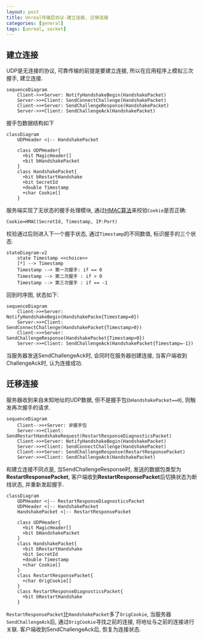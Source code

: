 ```yaml
---
layout: post
title: Unreal传输层协议-建立连接, 迁移连接
categories: [general]
tags: [unreal, socket]
---
```


## 建立连接

UDP是无连接的协议, 可靠传输的前提是要建立连接, 所以在应用程序上模拟三次握手, 建立连接.

```mermaid
sequenceDiagram
    Client->>+Server: NotifyHandshakeBegin(HandshakePacket)
    Server->>+Client: SendConnectChallenge(HandshakePacket)
    Client->>+Server: SendChallengeResponse(HandshakePacket)
    Server->>+Client: SendChallengeAck(HandshakePacket)
```

握手包数据结构如下

```mermaid
classDiagram
    UDPHeader <|-- HandshakePacket

    class UDPHeader{
      +bit MagicHeader[]
      +bit bHandshakePacket
    }
    class HandshakePacket{
      +bit bRestartHandshake
      +bit SecretId
      +double Timestamp
      +char Cookie[]
    }
```

服务端实现了无状态的握手处理模块, 
通过[HMAC算法](https://en.wikipedia.org/wiki/HMAC)来校验`Cookie`是否正确:
```
Cookie=HMAC(SecretId, Timestamp, IP:Port)
```
校验通过后则进入下一个握手状态, 通过`Timestamp`的不同数值, 标识握手的三个状态.

```mermaid
stateDiagram-v2
    state Timestamp <<choice>>
    [*] --> Timestamp
    Timestamp --> 第一次握手: if == 0
    Timestamp --> 第二次握手 : if > 0
    Timestamp --> 第三次握手 : if == -1
```

回到时序图, 状态如下:

```mermaid
sequenceDiagram
    Client->>+Server: NotifyHandshakeBegin(HandshakePacke{Timestamp=0})
    Server->>+Client: SendConnectChallenge(HandshakePacket{Timestamp>0})
    Client->>+Server: SendChallengeResponse(HandshakePacket{Timestamp>0})
    Server->>+Client: SendChallengeAck(HandshakePacket{Timestamp=-1})
```

当服务器发送SendChallengeAck时, 会同时在服务器创建连接, 当客户端收到ChallengeAck时, 认为连接成功.


## 迁移连接

服务器收到来自未知地址的UDP数据, 但不是握手包(`bHandshakePacket==0`), 则触发再次握手的请求.

```mermaid
sequenceDiagram
    Client-->>+Server: 非握手包
    Server->>+Client: SendRestartHandshakeRequest(RestartResponseDiagnosticsPacket)
    Client->>+Server: NotifyHandshakeBegin(HandshakePacket)
    Server->>+Client: SendConnectChallenge(HandshakePacket)
    Client->>+Server: SendChallengeResponse(RestartResponsePacket)
    Server->>+Client: SendChallengeAck(HandshakePacket)
```

和建立连接不同点是, 当SendChallengeResponse时, 发送的数据包类型为**RestartResponsePacket**, 
客户端收到**RestartResponsePacket**后切换状态为断线状态, 并重新发起握手.

```mermaid
classDiagram
    UDPHeader <|-- RestartResponseDiagnosticsPacket
    UDPHeader <|-- HandshakePacket
    HandshakePacket <|-- RestartResponsePacket

    class UDPHeader{
      +bit MagicHeader[]
      +bit bHandshakePacket
    }
    class HandshakePacket{
      +bit bRestartHandshake
      +bit SecretId
      +double Timestamp
      +char Cookie[]
    }
    class RestartResponsePacket{
      +char OrigCookie[]
    }
    class RestartResponseDiagnosticsPacket{
      +bit bRestartHandshake
    }
```

`RestartResponsePacket`比`HandshakePacket`多了`OrigCookie`, 
当服务器`SendChallengeAck`后, 通过`OrigCookie`寻找之前的连接, 将地址与之前的连接进行关联.
客户端收到SendChallengeAck后, 恢复为连接状态.
